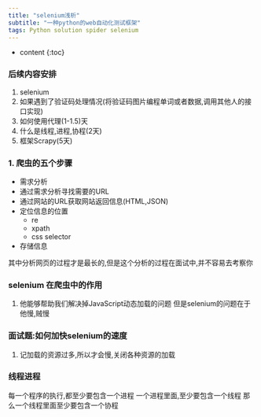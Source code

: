 ```yaml
---
title: "selenium浅析"
subtitle: "一种python的web自动化测试框架"
tags: Python solution spider selenium
---
```







* content
{:toc}






### 后续内容安排
1. selenium
2. 如果遇到了验证码处理情况(将验证码图片编程单词或者数据,调用其他人的接口实现)
3. 如何使用代理(1-1.5)天
4. 什么是线程,进程,协程(2天)
5. 框架Scrapy(5天)

### 1. 爬虫的五个步骤
- 需求分析
- 通过需求分析寻找需要的URL
- 通过网站的URL获取网站返回信息(HTML,JSON)
- 定位信息的位置
    - re
    - xpath
    - css selector
- 存储信息

其中分析网页的过程才是最长的,但是这个分析的过程在面试中,并不容易去考察你

### selenium 在爬虫中的作用
1. 他能够帮助我们解决掉JavaScript动态加载的问题
但是selenium的问题在于他慢,贼慢

### 面试题:如何加快selenium的速度
1. 记加载的资源过多,所以才会慢,关闭各种资源的加载

### 线程进程
每一个程序的执行,都至少要包含一个进程
一个进程里面,至少要包含一个线程
那么一个线程里面至少要包含一个协程
